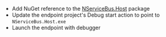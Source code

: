  * Add NuGet reference to the [NServiceBus.Host](/nservicebus/hosting/nservicebus-host/) package
 * Update the endpoint project's Debug start action to point to `NServiceBus.Host.exe`
 * Launch the endpoint with debugger